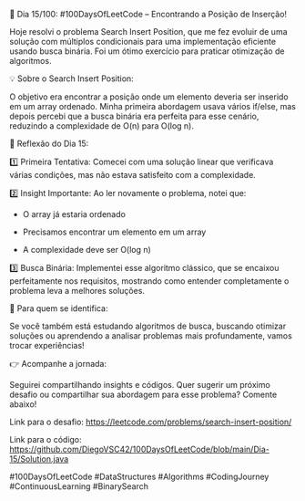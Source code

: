 🚀 Dia 15/100: #100DaysOfLeetCode – Encontrando a Posição de Inserção!

Hoje resolvi o problema Search Insert Position, que me fez evoluir de uma solução com múltiplos condicionais para uma implementação eficiente usando busca binária. Foi um ótimo exercício para praticar otimização de algoritmos.

💡 Sobre o Search Insert Position:

O objetivo era encontrar a posição onde um elemento deveria ser inserido em um array ordenado. Minha primeira abordagem usava vários if/else, mas depois percebi que a busca binária era perfeita para esse cenário, reduzindo a complexidade de O(n) para O(log n).

🌟 Reflexão do Dia 15:

1️⃣ Primeira Tentativa: Comecei com uma solução linear que verificava várias condições, mas não estava satisfeito com a complexidade.

2️⃣ Insight Importante: Ao ler novamente o problema, notei que:

- O array já estaria ordenado

- Precisamos encontrar um elemento em um array

- A complexidade deve ser O(log n)

3️⃣ Busca Binária: Implementei esse algoritmo clássico, que se encaixou perfeitamente nos requisitos, mostrando como entender completamente o problema leva a melhores soluções.

📌 Para quem se identifica:

Se você também está estudando algoritmos de busca, buscando otimizar soluções ou aprendendo a analisar problemas mais profundamente, vamos trocar experiências!

👉 Acompanhe a jornada:

Seguirei compartilhando insights e códigos. Quer sugerir um próximo desafio ou compartilhar sua abordagem para esse problema? Comente abaixo!

Link para o desafio: https://leetcode.com/problems/search-insert-position/

Link para o código: https://github.com/DiegoVSC42/100DaysOfLeetCode/blob/main/Dia-15/Solution.java

#100DaysOfLeetCode #DataStructures #Algorithms #CodingJourney #ContinuousLearning #BinarySearch
